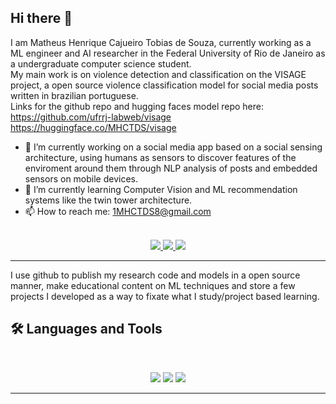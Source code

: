 ## Hi there 👋

I am Matheus Henrique Cajueiro Tobias de Souza, currently working as a ML engineer and AI researcher in the Federal University of Rio de Janeiro as a undergraduate computer science student.<br/>
My main work is on violence detection and classification on the VISAGE project, a open source violence classification model for social media posts written in brazilian portuguese.<br/>
Links for the github repo and hugging faces model repo here:<br/>
https://github.com/ufrrj-labweb/visage<br/>
https://huggingface.co/MHCTDS/visage<br/>

- 🔭 I’m currently working on a social media app based on a social sensing architecture, using humans as sensors to discover features of the enviroment around them through NLP analysis of posts and embedded sensors on mobile devices.
- 🌱 I’m currently learning Computer Vision and ML recommendation systems like the twin tower architecture.
- 📫 How to reach me: 1MHCTDS8@gmail.com
<br>

<div align="center">
  <a href="1MHCTDS8@gmail.com">
    <img src="https://img.shields.io/badge/Gmail-333333?style=for-the-badge&logo=gmail&logoColor=red" />
  </a>
  <a href="https://linkedin.com/in/matheus-henrique-cajueiro-tobias-de-souza" target="_blank">
    <img src="https://img.shields.io/badge/LinkedIn-0077B5?style=for-the-badge&logo=linkedin&logoColor=white" target="_blank" />
  </a>
  <a href="https://codepen.io/chijiokeokorji](https://huggingface.co/MHCTDS" target="_blank">
    <img src="https://img.shields.io/badge/CodePen-1e1f26?style=for-the-badge&logo=Hugging&logoColor=white" target="_blank" />
  </a>
</div>

<hr>

I use github to publish my research code and models in a open source manner, make educational content on ML techniques and store a few projects I developed as a way to fixate what I study/project based learning.

## 🛠️ Languages and Tools

<br>

<p align="center">
  <img src="https://skillicons.dev/icons?i=python,julia,cpp" />
  <img src="https://skillicons.dev/icons?i=sklearn,tensorflow,pytorch,docker,kubernetes,git,anaconda" />
  <img src="https://skillicons.dev/icons?i=neovim,apple" />
</p>

<hr>
